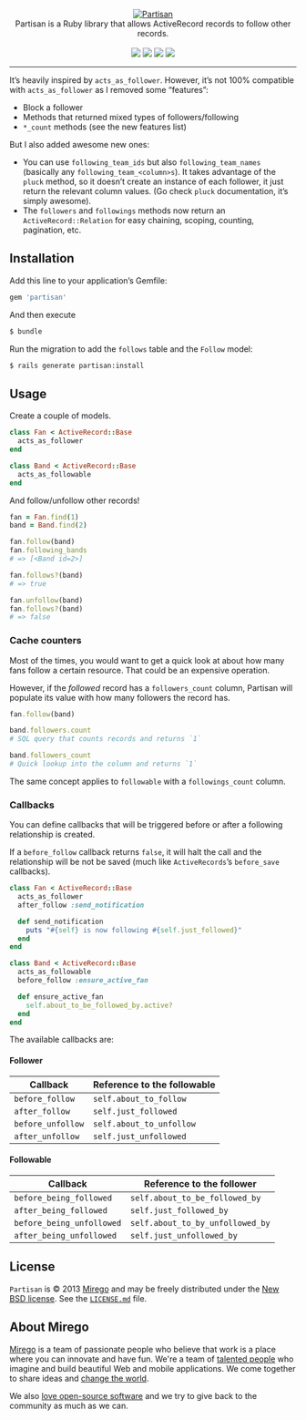 <p align="center">
  <a href="https://github.com/mirego/partisan">
    <img src="http://i.imgur.com/npOjnF2.png" alt="Partisan" />
  </a>
  <br />
  Partisan is a Ruby library that allows ActiveRecord records to follow other records.
  <br /><br />
  <a href="https://rubygems.org/gems/partisan"><img src="http://img.shields.io/gem/v/partisan.svg" /></a>
  <a href="https://codeclimate.com/github/mirego/partisan"><img src="http://img.shields.io/codeclimate/github/mirego/partisan.svg" /></a>
  <a href="https://gemnasium.com/mirego/partisan"><img src="http://img.shields.io/gemnasium/mirego/partisan.svg" /></a>
  <a href="https://travis-ci.org/mirego/partisan"><img src="http://img.shields.io/travis/mirego/partisan.svg" /></a>
</p>

---

It’s heavily inspired by `acts_as_follower`. However, it’s not 100% compatible with `acts_as_follower` as I removed some “features”:

* Block a follower
* Methods that returned mixed types of followers/following
* `*_count` methods (see the new features list)

But I also added awesome new ones:

* You can use `following_team_ids` but also `following_team_names` (basically any `following_team_<column>s`). It takes advantage of the `pluck` method, so it doesn’t create an instance of each follower, it just return the relevant column values. (Go check `pluck` documentation, it’s simply awesome).
* The `followers` and `followings` methods now return an `ActiveRecord::Relation` for easy chaining, scoping, counting, pagination, etc.

## Installation

Add this line to your application’s Gemfile:

```ruby
gem 'partisan'
```

And then execute

```bash
$ bundle
```

Run the migration to add the `follows` table and the `Follow` model:

```bash
$ rails generate partisan:install
```

## Usage

Create a couple of models.

```ruby
class Fan < ActiveRecord::Base
  acts_as_follower
end

class Band < ActiveRecord::Base
  acts_as_followable
end
```

And follow/unfollow other records!

```ruby
fan = Fan.find(1)
band = Band.find(2)

fan.follow(band)
fan.following_bands
# => [<Band id=2>]

fan.follows?(band)
# => true

fan.unfollow(band)
fan.follows?(band)
# => false
```

### Cache counters

Most of the times, you would want to get a quick look at about how many fans follow a certain resource. That could be an expensive operation.

However, if the *followed* record has a `followers_count` column, Partisan will populate its value with how many followers the record has.

```ruby
fan.follow(band)

band.followers.count
# SQL query that counts records and returns `1`

band.followers_count
# Quick lookup into the column and returns `1`
```

The same concept applies to `followable` with a `followings_count` column.

### Callbacks

You can define callbacks that will be triggered before or after a following relationship is created.

If a `before_follow` callback returns `false`, it will halt the call and the relationship will be not be saved (much like `ActiveRecords`’s `before_save` callbacks).

```ruby
class Fan < ActiveRecord::Base
  acts_as_follower
  after_follow :send_notification

  def send_notification
    puts "#{self} is now following #{self.just_followed}"
  end
end

class Band < ActiveRecord::Base
  acts_as_followable
  before_follow :ensure_active_fan

  def ensure_active_fan
    self.about_to_be_followed_by.active?
  end
end
```

The available callbacks are:

#### Follower

| Callback          | Reference to the followable |
| ------------------|-----------------------------|
| `before_follow`   | `self.about_to_follow`      |
| `after_follow`    | `self.just_followed`        |
| `before_unfollow` | `self.about_to_unfollow`    |
| `after_unfollow`  | `self.just_unfollowed`      |

#### Followable

| Callback                  | Reference to the follower        |
| --------------------------|----------------------------------|
| `before_being_followed`   | `self.about_to_be_followed_by`   |
| `after_being_followed`    | `self.just_followed_by`          |
| `before_being_unfollowed` | `self.about_to_by_unfollowed_by` |
| `after_being_unfollowed`  | `self.just_unfollowed_by`        |

## License

`Partisan` is © 2013 [Mirego](http://www.mirego.com) and may be freely distributed under the [New BSD license](http://opensource.org/licenses/BSD-3-Clause).  See the [`LICENSE.md`](https://github.com/mirego/partisan/blob/master/LICENSE.md) file.

## About Mirego

[Mirego](http://mirego.com) is a team of passionate people who believe that work is a place where you can innovate and have fun. We're a team of [talented people](http://life.mirego.com) who imagine and build beautiful Web and mobile applications. We come together to share ideas and [change the world](http://mirego.org).

We also [love open-source software](http://open.mirego.com) and we try to give back to the community as much as we can.

